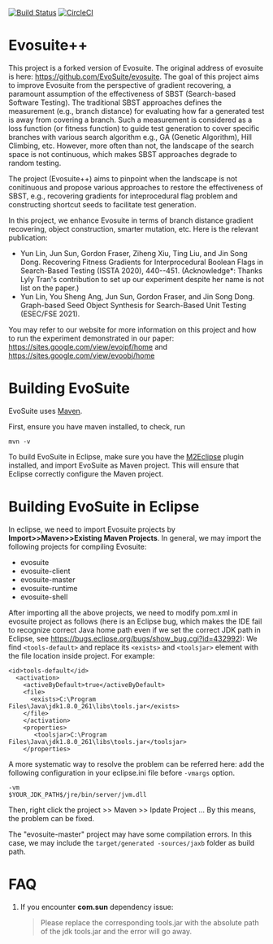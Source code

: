 [![Build Status](https://travis-ci.org/EvoSuite/evosuite.svg?branch=master)](https://travis-ci.org/EvoSuite/evosuite)
[![CircleCI](https://circleci.com/gh/EvoSuite/evosuite.svg?style=svg&circle-token=f00c8d84b9dcf7dae4a82438441823f3be9df090)](https://circleci.com/gh/EvoSuite/evosuite)

# Evosuite++
This project is a forked version of Evosuite. The original address of evosuite is here: https://github.com/EvoSuite/evosuite. The goal of this project aims to improve Evosuite from the perspective of gradient recovering, a paramount assumption of the effectiveness of SBST (Search-based Software Testing). The traditional SBST approaches defines the measurement (e.g., branch distance) for evaluating how far a generated test is away from covering a branch. Such a measurement is considered as a loss function (or fitness function) to guide test generation to cover specific branches with various search algorithm e.g., GA (Genetic Algorithm), Hill Climbing, etc. However, more often than not, the landscape of the search space is not continuous, which makes SBST approaches degrade to random testing.

The project (Evosuite++) aims to pinpoint when the landscape is not conitinuous and propose various approaches to restore the effectiveness of SBST, e.g., recovering gradients for inteprocedural flag problem and constructing shortcut seeds to facilitate test generation.

In this project, we enhance Evosuite in terms of branch distance gradient recovering, object construction, smarter mutation, etc.
Here is the relevant publication:
- Yun Lin, Jun Sun, Gordon Fraser, Ziheng Xiu, Ting Liu, and Jin Song Dong. Recovering Fitness Gradients for Interprocedural Boolean Flags in Search-Based Testing (ISSTA 2020), 440--451. (Acknowledge*: Thanks Lyly Tran's contribution to set up our experiment despite her name is not list on the paper.)
- Yun Lin, You Sheng Ang, Jun Sun, Gordon Fraser, and Jin Song Dong. Graph-based Seed Object Synthesis for Search-Based Unit Testing (ESEC/FSE 2021).

You may refer to our website for more information on this project and how to run the experiment demonstrated in our paper: https://sites.google.com/view/evoipf/home and https://sites.google.com/view/evoobj/home

# Building EvoSuite

EvoSuite uses [Maven](https://maven.apache.org/).

First, ensure you have maven installed, to check, run

```mvn -v```

To build EvoSuite in Eclipse, make sure you have the [M2Eclipse](http://www.eclipse.org/m2e/) plugin installed, and import EvoSuite as Maven project. This will ensure that Eclipse correctly configure the Maven project.

# Building EvoSuite in Eclipse

In eclipse, we need to import Evosuite projects by **Import>>Maven>>Existing Maven Projects**. In general, we may import the following projects for compiling Evosuite:
* evosuite
* evosuite-client
* evosuite-master
* evosuite-runtime
* evosuite-shell

After importing all the above projects, we need to modify pom.xml in evosuite project as follows (here is an Eclipse bug, which makes the IDE fail to recognize correct Java home path even if we set the correct JDK path in Eclipse, see https://bugs.eclipse.org/bugs/show_bug.cgi?id=432992):
We find ```<tools-default>``` and replace its ```<exists>``` and ```<toolsjar>``` element with the file location inside
 project.
For example:
```
<id>tools-default</id>
  <activation>
    <activeByDefault>true</activeByDefault>
    <file>
      <exists>C:\Program Files\Java\jdk1.8.0_261\libs\tools.jar</exists>
    </file>
    </activation>
    <properties>
       <toolsjar>C:\Program Files\Java\jdk1.8.0_261\libs\tools.jar</toolsjar>
    </properties>
```

A more systematic way to resolve the problem can be referred here: 
add the following configuration in your eclipse.ini file before `-vmargs` option.
```
-vm
$YOUR_JDK_PATH$/jre/bin/server/jvm.dll
```
Then, right click the project >> Maven >> Ipdate Project ...
By this means, the problem can be fixed.

The "evosuite-master" project may have some compilation errors. In this case, we may include the ```target/generated
-sources/jaxb``` folder as build path.

# FAQ

1. If you encounter **com.sun** dependency issue:

    > Please replace the corresponding tools.jar with the absolute path of the jdk tools.jar and the error will go
                                                      away. 
